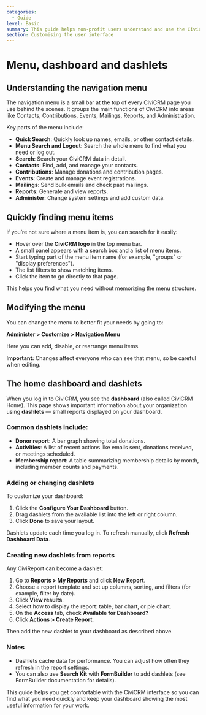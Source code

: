 ```yaml
---
categories:
  - Guide  
level: Basic  
summary: This guide helps non-profit users understand and use the CiviCRM menu, dashboard, and dashlets to navigate and customize their workspace effectively.  
section: Customising the user interface  
---
```


# Menu, dashboard and dashlets

## Understanding the navigation menu

The navigation menu is a small bar at the top of every CiviCRM page you use behind the scenes. It groups the main functions of CiviCRM into areas like Contacts, Contributions, Events, Mailings, Reports, and Administration.

Key parts of the menu include:

- **Quick Search**: Quickly look up names, emails, or other contact details.  
- **Menu Search and Logout**: Search the whole menu to find what you need or log out.  
- **Search**: Search your CiviCRM data in detail.  
- **Contacts**: Find, add, and manage your contacts.  
- **Contributions**: Manage donations and contribution pages.  
- **Events**: Create and manage event registrations.  
- **Mailings**: Send bulk emails and check past mailings.  
- **Reports**: Generate and view reports.  
- **Administer**: Change system settings and add custom data.  

## Quickly finding menu items

If you’re not sure where a menu item is, you can search for it easily:

- Hover over the **CiviCRM logo** in the top menu bar.  
- A small panel appears with a search box and a list of menu items.  
- Start typing part of the menu item name (for example, "groups" or "display preferences").  
- The list filters to show matching items.  
- Click the item to go directly to that page.  

This helps you find what you need without memorizing the menu structure.

## Modifying the menu

You can change the menu to better fit your needs by going to:

**Administer > Customize > Navigation Menu**

Here you can add, disable, or rearrange menu items.

**Important:** Changes affect everyone who can see that menu, so be careful when editing.

## The home dashboard and dashlets

When you log in to CiviCRM, you see the **dashboard** (also called CiviCRM Home). This page shows important information about your organization using **dashlets** — small reports displayed on your dashboard.

### Common dashlets include:

- **Donor report**: A bar graph showing total donations.  
- **Activities**: A list of recent actions like emails sent, donations received, or meetings scheduled.  
- **Membership report**: A table summarizing membership details by month, including member counts and payments.  

### Adding or changing dashlets

To customize your dashboard:

1. Click the **Configure Your Dashboard** button.  
2. Drag dashlets from the available list into the left or right column.  
3. Click **Done** to save your layout.  

Dashlets update each time you log in. To refresh manually, click **Refresh Dashboard Data**.

### Creating new dashlets from reports

Any CiviReport can become a dashlet:

1. Go to **Reports > My Reports** and click **New Report**.  
2. Choose a report template and set up columns, sorting, and filters (for example, filter by date).  
3. Click **View results**.  
4. Select how to display the report: table, bar chart, or pie chart.  
5. On the **Access** tab, check **Available for Dashboard?**  
6. Click **Actions > Create Report**.  

Then add the new dashlet to your dashboard as described above.

### Notes

- Dashlets cache data for performance. You can adjust how often they refresh in the report settings.  
- You can also use **Search Kit** with **FormBuilder** to add dashlets (see FormBuilder documentation for details).  

This guide helps you get comfortable with the CiviCRM interface so you can find what you need quickly and keep your dashboard showing the most useful information for your work.
